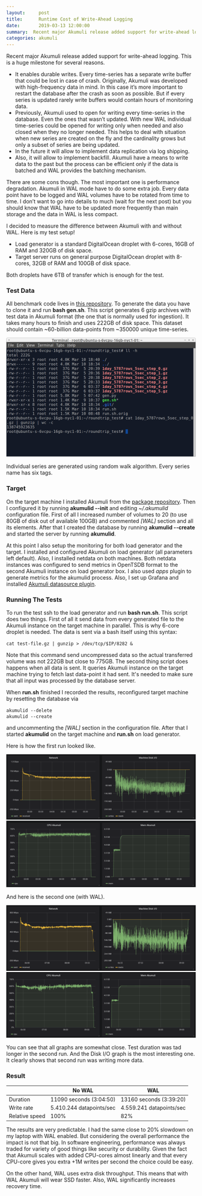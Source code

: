 ```yaml
---
layout:     post
title:      Runtime Cost of Write-Ahead Logging
date:       2019-03-13 12:00:00
summary:  Recent major Akumuli release added support for write-ahead logging. This is a huge milestone for several reasons...
categories: akumuli
---
```


Recent major Akumuli release added support for write-ahead logging. This is a huge milestone for several reasons.

- It enables durable writes. Every time-series has a separate write buffer that could be lost in case of crash. Originally, Akumuli was developed with high-frequency data in mind. In this case it’s more important to restart the database after the crash as soon as possible. But if every series is updated rarely write buffers would contain hours of monitoring data.
- Previously, Akumuli used to open for writing every time-series in the database. Even the ones that wasn’t updated. With new WAL individual time-series could be opened for writing only when needed and also closed when they no longer needed. This helps to deal with situation when new series are created on the fly and the cardinality grows but only a subset of series are being updated.
- In the future it will allow to implement data replication via log shipping.
- Also, it will allow to implement backfill. Akumuli have a means to write data to the past but the process can be efficient only if the data is batched and WAL provides the batching mechanism.

There are some cons though. The most important one is performance degradation. Akumuli in WAL mode have to do some extra job. Every data point have to be logged and WAL volumes have to be rotated from time to time. I don’t want to go into details to much (wait for the next post) but you should know that WAL have to be updated more frequently than main storage and the data in WAL is less compact.

I decided to measure the difference between Akumuli with and without WAL. Here is my test setup!

- Load generator is a standard DigitalOcean droplet with 6-cores, 16GB of RAM and 320GB of disk space.
- Target server runs on general purpose DigitalOcean droplet with 8-cores, 32GB of RAM and 100GB of disk space.

Both droplets have 6TB of transfer which is enough for the test.

### Test Data

All benchmark code lives in [this repository](https://github.com/Lazin/roundtrip_test). To generate the data you have to clone it and run **bash gen.sh**. This script generates 6 gzip archives with test data in Akumuli format (the one that is normally used for ingestion). It takes many hours to finish and uses 222GB of disk space. This dataset should contain ~60-billion data-points from ~350000 unique time-series.

![Test data](/images/walterm.png)

Individual series are generated using random walk algorithm. Every series name has six tags.

### Target

On the target machine I installed Akumuli from the [package repository](https://packagecloud.io/Lazin/Akumuli). Then I configured it by running **akumulid --init** and editing *~/.akumulid* configuration file. First of all I increased number of volumes to 20 (to use 80GB of disk out of available 100GB) and commented *[WAL]* section and all its elements. After that I created the database by running **akumulid --create** and started the server by running **akumulid**.

At this point I also setup the monitoring for both load generator and the target. I installed and configured Akumuli on load generator (all parameters left default). Also, I installed netdata on both machines. Both netdata instances was configured to send metrics in OpenTSDB format to the second Akumuli instance on load generator box. I also used *apps* plugin to generate metrics for the akumulid process. Also, I set up Grafana and installed [Akumuli datasource plugin](https://grafana.com/plugins/akumuli-datasource).

### Running The Tests

To run the test ssh to the load generator and run **bash run.sh**. This script does two things. First of all it send data from every generated file to the Akumuli instance on the target machine in parallel. This is why 6-core droplet is needed. The data is sent via a bash itself using this syntax: 

```
cat test-file.gz | gunzip > /dev/tcp/$IP/8282 & 
```

Note that this command send uncompressed data so the actual transferred volume was not 222GB but close to 775GB.
The second thing script does happens when all data is sent. It queries Akumuli instance on the target machine trying to fetch last data-point it had sent. It's needed to make sure that all input was processed by the database server.

When **run.sh** finished I recorded the results, reconfigured target machine by resetting the database via 

```
akumulid --delete
akumulid --create 
```

and uncommenting the *[WAL]* section in the configuration file. After that I started **akumulid** on the target machine and **run.sh** on load generator.

Here is how the first run looked like.

![Test data](/images/nowal1_crop.png)
![Test data](/images/nowal3_crop.png)

And here is the second one (with WAL).

![Test data](/images/wal1_crop.png)
![Test data](/images/wal3_crop.png)

You can see that all graphs are somewhat close. Test duration was tad longer in the second run. And the Disk I/O graph is the most interesting one. It clearly shows that second run was writing more data.

### Result

|                |No WAL                  |WAL                     |
|----------------|------------------------|------------------------|
|Duration        |11090 seconds (3:04:50) | 13160 seconds (3:39:20)|
|Write rate      |5.410.244 datapoints/sec|4.559.241 datapoints/sec|
|Relative speed  |100%                    |82%                     |

The results are very predictable. I had the same close to 20% slowdown on my laptop with WAL enabled. But considering the overall performance the impact is not that big. In software engineering, performance was always traded for variety of good things like security or durability. Given the fact that Akumuli scales with added CPU-cores almost linearly and that every CPU-core gives you extra +1M writes per second the choice could be easy.

On the other hand, WAL uses extra disk throughput. This means that with WAL Akumuli will wear SSD faster. Also, WAL significantly increases recovery time. 
